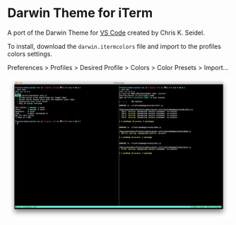 # Darwin Theme for iTerm

A port of the Darwin Theme for [VS Code](https://github.com/42stones/Darwin) created by Chris K. Seidel.

To install, download the `darwin.itermcolors` file and import to the profiles colors settings.

Preferences > Profiles > Desired Profile > Colors > Color Presets > Import...

![screenshot](https://raw.githubusercontent.com/olivereisenhut/Darwin/master/img/screenshot.png)
